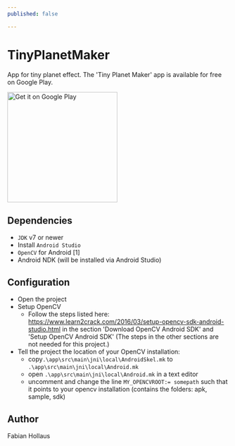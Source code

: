 ```yaml
---
published: false

---
```

# TinyPlanetMaker
App for tiny planet effect.
The 'Tiny Planet Maker' app is available for free on Google Play.

<a href='https://play.google.com/store/apps/details?id=org.hofapps.tinyplanet&pcampaignid=MKT-Other-global-all-co-prtnr-py-PartBadge-Mar2515-1'><img alt='Get it on Google Play' src='https://play.google.com/intl/en_us/badges/images/generic/en_badge_web_generic.png' width="250px"/></a>


## Dependencies
- `JDK` v7 or newer
- Install `Android Studio`
- `OpenCV` for Android [1]
- Android NDK (will be installed via Android Studio)

## Configuration
- Open the project
- Setup OpenCV
  - Follow the steps listed here: https://www.learn2crack.com/2016/03/setup-opencv-sdk-android-studio.html in the section 'Download OpenCV Android SDK' and 'Setup OpenCV Android SDK'
  (The steps in the other sections are not needed for this project.)
- Tell the project the location of your OpenCV installation:
  - copy`.\app\src\main\jni\local\AndroidSkel.mk` to `.\app\src\main\jni\local\Android.mk`
  - open `.\app\src\main\jni\local\Android.mk` in a text editor
  - uncomment and change the line `MY_OPENCVROOT:= somepath` such that
  it points to your opencv installation (contains the folders: apk, sample, sdk)

## Author
Fabian Hollaus